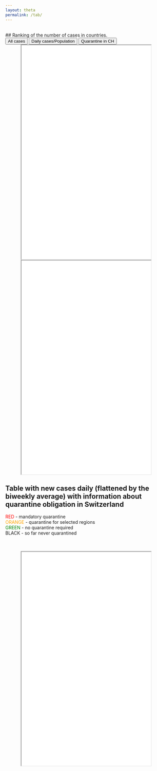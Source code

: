 ```yaml
---
layout: theta
permalink: /tab/
---
```


<br>
## Ranking of the number of cases in countries.
<br>

<div class="tab">
  <button class="tablinks" onclick="openPlot(event, 'eu')" id="defaultOpen"> All cases</button>
  <button class="tablinks" onclick="openPlot(event, 'wo')"> Daily cases/Population </button>
  <button class="tablinks" onclick="openPlot(event, 'ch')"> Quarantine in CH </button>
</div>

<div id="eu" class="tabcontent">
<center><iframe src="./../corona/plots/C19_tab.html" style="height: 666px; width:80%;"></iframe></center>
</div>

<div id="wo" class="tabcontent">
<center><iframe src="./../corona/plots/C19_tab_2.html" style="height: 666px; width:80%;"></iframe></center>
</div>


<div id="ch" class="tabcontent">
<h2>Table with new cases daily (flattened by the biweekly average) with information about quarantine obligation in Switzerland</h2>
<p>
<span style="color:red">RED</span>  - mandatory quarantine <br>
<span style="color:orange">ORANGE</span> - quarantine for selected regions <br>
<span style="color:green">GREEN</span> - no quarantine required <br>
BLACK - so far never quarantined <br><br> <br>
</p>
<center><iframe src="./../corona/plots/C19_tab_3.html" style="height: 666px; width:80%;"></iframe></center>
</div>

<br>

